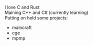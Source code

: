 I love C and Rust  
Maining C++ and C# (currently learning)  
Putting on hold some projects:
- maincraft
- cge
- mpmp
